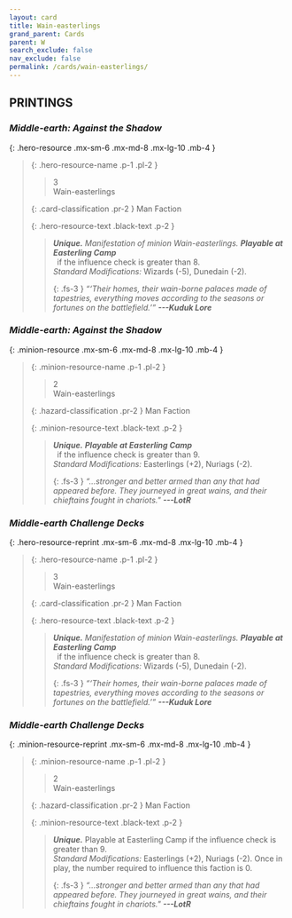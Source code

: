 ```yaml
---
layout: card
title: Wain-easterlings
grand_parent: Cards
parent: W
search_exclude: false
nav_exclude: false
permalink: /cards/wain-easterlings/
---
```


## PRINTINGS


### _Middle-earth: Against the Shadow_

{: .hero-resource .mx-sm-6 .mx-md-8 .mx-lg-10 .mb-4 }
> {: .hero-resource-name .p-1 .pl-2 }
> > <div class="card-mp">3</div>
> > <div class="card-name">Wain-easterlings</div>
>
> {: .card-classification .pr-2 }
> Man Faction
>
> {: .hero-resource-text .black-text .p-2 }
> > _**Unique.**_ _Manifestation of minion Wain-easterlings._ ***Playable at Easterling Camp*** <br>&ensp;if the influence check is greater than 8. <br>_Standard Modifications:_ Wizards (-5), Dunedain (-2). 
> > 
> > {: .fs-3 } 
> > _“‘Their homes, their wain-borne palaces made of tapestries, everything moves according to the seasons or fortunes on the battlefield.’”_ ***---&#65279;Kuduk&nbsp;Lore*** 
> 

### _Middle-earth: Against the Shadow_

{: .minion-resource .mx-sm-6 .mx-md-8 .mx-lg-10 .mb-4 }
> {: .minion-resource-name .p-1 .pl-2 }
> > <div class="hazard-mp">2</div>
> > <div class="card-name">Wain-easterlings</div>
>
> {: .hazard-classification .pr-2 }
> Man Faction
>
> {: .minion-resource-text .black-text .p-2 }
> > _**Unique.**_ ***Playable at Easterling Camp*** <br>&ensp;if the influence check is greater than 9. <br>_Standard Modifications:_ Easterlings (+2), Nuriags (-2). 
> > 
> > {: .fs-3 } 
> > _“...stronger and better armed than any that had appeared before. They journeyed in great wains, and their chieftains fought in chariots."_ ***---&#65279;LotR*** 
> 

### _Middle-earth Challenge Decks_

{: .hero-resource-reprint .mx-sm-6 .mx-md-8 .mx-lg-10 .mb-4 }
> {: .hero-resource-name .p-1 .pl-2 }
> > <div class="card-mp">3</div>
> > <div class="card-name">Wain-easterlings</div>
>
> {: .card-classification .pr-2 }
> Man Faction
>
> {: .hero-resource-text .black-text .p-2 }
> > _**Unique.**_ _Manifestation of minion Wain-easterlings._ ***Playable at Easterling Camp*** <br>&ensp;if the influence check is greater than 8. <br>_Standard Modifications:_ Wizards (-5), Dunedain (-2). 
> > 
> > {: .fs-3 } 
> > _“‘Their homes, their wain-borne palaces made of tapestries, everything moves according to the seasons or fortunes on the battlefield.’”_ ***---&#65279;Kuduk&nbsp;Lore*** 
> 

### _Middle-earth Challenge Decks_

{: .minion-resource-reprint .mx-sm-6 .mx-md-8 .mx-lg-10 .mb-4 }
> {: .minion-resource-name .p-1 .pl-2 }
> > <div class="hazard-mp">2</div>
> > <div class="card-name">Wain-easterlings</div>
>
> {: .hazard-classification .pr-2 }
> Man Faction
>
> {: .minion-resource-text .black-text .p-2 }
> > _**Unique.**_ Playable at Easterling Camp if the influence check is greater than 9. <br>_Standard Modifications:_ Easterlings (+2), Nuriags (-2). Once in play, the number required to influence this faction is 0. 
> > 
> > {: .fs-3 } 
> > _“...stronger and better armed than any that had appeared before. They journeyed in great wains, and their chieftains fought in chariots."_ ***---&#65279;LotR*** 
> 
